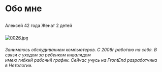 # **Обо мне**


## 
Алексей
42 года
Женат
2 детей

###
[![0026.jpg](https://i.postimg.cc/Tw2Pknq9/0026.jpg)](https://postimg.cc/t1fyJZcZ)



###

*Занимаюсь обслудиванием компьютеров. С 2008г работаю на себя. В связи с уходом за ребенком инвалидом\
имею гибкий рабочий график. Сейчас учусь на FrontEnd разработчика в Нетологии.* 